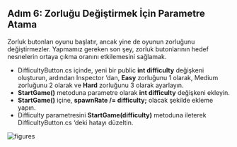 ## Adım 6: Zorluğu Değiştirmek İçin Parametre Atama
Zorluk butonları oyunu başlatır, ancak yine de oyunun zorluğunu değiştirmezler. Yapmamız gereken son şey, zorluk butonlarının hedef nesnelerin ortaya çıkma oranını etkilemesini sağlamak.

- DifficultyButton.cs içinde, yeni bir public **int difficulty** değişkeni oluşturun, ardından Inspector ‘dan, **Easy** zorluğunu 1 olarak, Medium zorluğunu 2 olarak ve **Hard** zorluğunu 3 olarak ayarlayın.
- **StartGame()**  metoduna parametre olarak **int difficulty** değişkeni ekleyin.
- **StartGame()** içine, **spawnRate /= difficulty;** olacak şekilde ekleme yapın.
- Difficulty parametresini **StartGame(difficulty)** metoduna ileterek DifficultyButton.cs ‘deki hatayı düzeltin.

![figures]()
